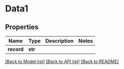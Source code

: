 # Data1

## Properties
Name | Type | Description | Notes
------------ | ------------- | ------------- | -------------
**record** | **str** |  | 

[[Back to Model list]](../README.md#documentation-for-models) [[Back to API list]](../README.md#documentation-for-api-endpoints) [[Back to README]](../README.md)


